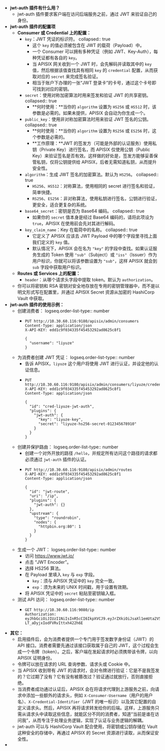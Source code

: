 - **jwt-auth 插件有什么用？**
	- jwt-auth 插件要求客户端在访问后端服务之前，通过 JWT 来验证自己的身份。
- **jwt-auth 插件的配置项**
	- **Consumer 或 Credential 上的配置：**
		- `key`：JWT 凭证的标识符。
		  collapsed:: true
			- 这个 `key` 的值必须被包含在 JWT 的载荷（Payload）中。
			- 一个 Consumer 可以拥有多种凭证（例如 JWT、Key-Auth），每种凭证都有各自的 `key`。
			- 当 APISIX 网关收到一个 JWT 时，会先解码并读取其中的 `key` 值，然后根据该值查找具有相同 `key` 的 `credential` 配置，从而获取对应的 `secret` 来完成签名验证。
			- 相当于账户下办理的一张“JWT 登录卡”的卡号，通过这个卡号即可找到对应的密钥。
		- `secret`：使用对称加密算法时用来签发和验证 JWT 的共享密钥。
		  collapsed:: true
			- **何时使用：**当你的 `algorithm` 设置为 `HS256` 或 `HS512` 时，该参数是必需的。如果未提供，APISIX 会自动为你生成一个。
		- `public_key`：使用非对称加密算法时用来验证 JWT 签名的公钥。
		  collapsed:: true
			- **何时使用：**当你的 `algorithm` 设置为 `RS256` 或 `ES256` 时，这个参数是必需的。
			- **工作原理：**JWT 的签发方（可能是外部的认证服务）使用私钥（Private Key）进行签名，而 APISIX 仅使用公钥（Public Key）来验证签名是否有效。这样做的好处是，签发方能够妥善保管私钥，仅将公钥提供给 APISIX，后者无需知道私钥，从而提升安全性。
		- `algorithm`：生成 JWT 签名的加密算法。默认为 `HS256`。
		  collapsed:: true
			- `HS256`、`HS512`：对称算法，使用相同的 secret 进行签名和验证，简单快捷。
			- `RS256`、`ES256`：非对称算法，使用私钥进行签名，公钥进行验证，更安全，适合更复杂的系统。
		- `base64_secret`：密钥是否为 Base64 编码。
		  collapsed:: true
			- 如果你的 `secret` 值本身是经过 Base64 编码的，请将此项设为 `true`，APISIX 在使用前会先对其进行解码。
		- `key_claim_name`：Key 在载荷中的名称。
		  collapsed:: true
			- 它定义了 APISIX 应该去 JWT Payload 中的哪个字段里寻找上面我们定义的 `key` 值。
			- 默认情况下，APISIX 会在名为 `"key"` 的字段中查找。如果认证服务生成的 Token 使用 `"sub"`（Subject）或 `"iss"`（Issuer）作为用户标识，你就可以将该参数设置为 `"sub"`，这样 APISIX 就会到 `sub` 字段中获取用户标识。
	- **Routes 或 Services 上的配置：**
		- `header`：从哪个请求头字段中提取 token。默认为 `authorization`。
	- 你可以将密钥和 RSA 密钥对安全地存放在专用的密钥管理器中，而不是以明文形式写在配置里，并通过 APISIX Secret 资源从加密的 HashiCorp Vault 中获取。
- **jwt-auth 插件的使用示例：**
	- 创建消费者：
	  logseq.order-list-type:: number
		- ```http
		  PUT http://10.30.60.116:9180/apisix/admin/consumers
		  Content-Type: application/json
		  X-API-KEY: edd1c9f034335f45453292ad8625c8f1
		  
		  {
		    "username": "liyuze"
		  }
		  ```
	- 为消费者创建 JWT 凭证：
	  logseq.order-list-type:: number
		- 告诉 APISIX，`liyuze` 这个用户将使用 JWT 进行认证，并设定他的认证信息。
		- ```http
		  PUT http://10.30.60.116:9180/apisix/admin/consumers/liyuze/credentials
		  X-API-KEY: edd1c9f034335f45453292ad8625c8f1
		  Content-Type: application/json
		  
		  {
		    "id": "cred-liyuze-jwt-auth",
		    "plugins": {
		      "jwt-auth": {
		        "key": "liyuze-key",
		        "secret": "liyuze-hs256-secret-012345678910"
		      }
		    }
		  }
		  ```
	- 创建并保护路由：
	  logseq.order-list-type:: number
		- 创建一个对外开放的路径 `/hello`，并规定所有访问这个路径的请求都必须通过 `jwt-auth` 插件的认证。
		- ```http
		  PUT http://10.30.60.116:9180/apisix/admin/routes
		  X-API-KEY: edd1c9f034335f45453292ad8625c8f1
		  Content-Type: application/json
		  
		  {
		    "id": "jwt-route",
		    "uri": "/ip",
		    "plugins": {
		      "jwt-auth": {}
		    },
		    "upstream": {
		      "type": "roundrobin",
		      "nodes": {
		        "httpbin.org:80": 1
		      }
		    }
		  }
		  ```
	- 生成一个 JWT：
	  logseq.order-list-type:: number
		- 访问 https://www.jwt.io/
		- 点击 “JWT Encoder”。
		- 选择 HS256 算法。
		- 在 Payload 里填入 `key` 与 `exp` 字段。
			- `key`：须与 APISIX 凭证中的 `key` 完全一致。
			- `exp`：须为未来的 UNIX 时间戳，用于设置有效期。
		- 将 APISIX 凭证中的 `secret` 粘贴至密钥输入框。
	- 测试 API 访问：
	  logseq.order-list-type:: number
		- ```http
		  GET http://10.30.60.116:9080/ip
		  Authorization: eyJhbGciOiJIUzI1NiIsInR5cCI6IkpXVCJ9.eyJrZXkiOiJsaXl1emUta2V5IiwiZXhwIjoxNzYwODkzMjYxfQ.P8dpibA_tMapryAg-LT_aDyjxIodFVRvIttxh422h6E
		  ```
- **其它：**
	- 启用插件后，会为消费者提供一个专门用于签发数字身份证（JWT）的 API 接口。消费者需要先通过该接口获取属于自己的 JWT，这个过程会生成一个令牌（token）。之后，客户端在发起请求时必须携带该令牌，以向 APISIX 证明身份。
	- 令牌可以放在请求的 URL 查询参数、请求头或 Cookie 中。
	- 当 APISIX 收到带有 JWT 的请求时，会对令牌进行验证：它是不是我签发的？它过期了没有？它有没有被篡改过？验证通过就放行，否则直接拒绝。
	- 当消费者成功通过认证后，APISIX 会在将请求代理到上游服务之前，向请求中添加一些额外的请求头，例如 `X-Consumer-Username`（用户的用户名）、`X-Credential-Identifier`（JWT 的唯一标识）以及其它配置的自定义请求头。然后，APISIX 再将请求转发给你的后端。这样，上游服务只需从请求头中读取这些信息，就能区分不同的消费者，知道“当前是谁在访问我”，从而专注于处理业务逻辑，实现了认证与业务逻辑的解耦。
	- jwt-auth 可以与 HashiCorp Vault 配合使用，将密钥或公钥存储在 Vault 这种安全的存储中，再通过 APISIX 的 Secret 资源进行读取，从而保证安全性。
-